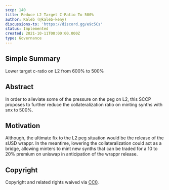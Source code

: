 ```yaml
---
sccp: 140
title: Reduce L2 Target C-Ratio To 500%
author: Kaleb (@kaleb-keny)
discussions-to: 'https://discord.gg/e9c5Cs'
status: Implemented
created: 2021-10-11T00:00:00.000Z
type: Governance
---
```


## Simple Summary
<!--"If you can't explain it simply, you don't understand it well enough." Provide a simplified and layman-accessible explanation of the SCCP.-->

Lower target c-ratio on L2 from 600% to 500%

## Abstract
<!--A short (~200 word) description of the variable change proposed.-->

In order to alleviate some of the pressure on the peg on L2, this SCCP proposes to further reduce the collateralization ratio on minting synths with snx to 500%.

## Motivation
<!--The motivation is critical for SCCPs that want to update variables within Synthetix. It should clearly explain why the existing variable is not incentive aligned. SCCP submissions without sufficient motivation may be rejected outright.-->

 Although, the ultimate fix to the L2 peg situation would be the release of the sUSD wrappr. In the meantime, lowering the collateralization could act as a bridge, allowing minters to mint new synths that can be traded for a 10 to 20% premium on uniswap in anticipation of the wrappr release.

## Copyright
Copyright and related rights waived via [CC0](https://creativecommons.org/publicdomain/zero/1.0/).
